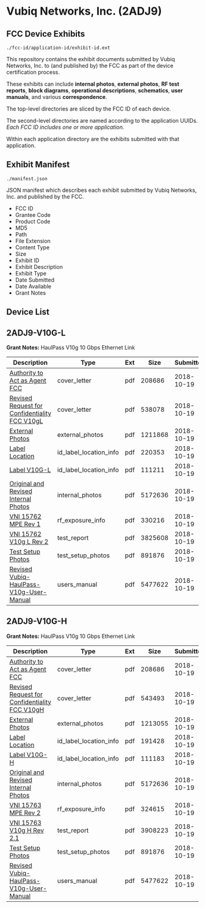 # Vubiq Networks, Inc. (2ADJ9)
## FCC Device Exhibits

```
./fcc-id/application-id/exhibit-id.ext
```

This repository contains the exhibit documents submitted by Vubiq Networks, Inc. to (and published by) the FCC as part of the device certification process.

These exhibits can include **internal photos**, **external photos**, **RF test reports**, **block diagrams**, **operational descriptions**, **schematics**, **user manuals**, and various **correspondence**.

The top-level directories are sliced by the FCC ID of each device.

The second-level directories are named according to the application UUIDs. *Each FCC ID includes one or more application.*

Within each application directory are the exhibits submitted with that application. 

## Exhibit Manifest

```
./manifest.json
```

JSON manifest which describes each exhibit submitted by Vubiq Networks, Inc. and published by the FCC.

- FCC ID
- Grantee Code
- Product Code
- MD5
- Path
- File Extension
- Content Type
- Size
- Exhibit ID
- Exhibit Description
- Exhibit Type
- Date Submitted
- Date Available
- Grant Notes

## Device List
## 2ADJ9-V10G-L
**Grant Notes:** HaulPass V10g 10 Gbps Ethernet Link

| Description | Type | Ext | Size | Submitted | Available |
| ----------- | ---- | --- | ---- | --------- | --------- |
| [Authority to Act as Agent FCC](2ADJ9-V10G-L/d94a935bde3fa6917e16dfb991308480/4042025.pdf) | cover_letter | pdf | 208686 | 2018-10-19 | 2018-10-19 |
| [Revised Request for Confidentiality FCC V10gL](2ADJ9-V10G-L/d94a935bde3fa6917e16dfb991308480/4042026.pdf) | cover_letter | pdf | 538078 | 2018-10-19 | 2018-10-19 |
| [External Photos](2ADJ9-V10G-L/d94a935bde3fa6917e16dfb991308480/4042027.pdf) | external_photos | pdf | 1211868 | 2018-10-19 | 2018-10-19 |
| [Label Location](2ADJ9-V10G-L/d94a935bde3fa6917e16dfb991308480/4042028.pdf) | id_label_location_info | pdf | 220353 | 2018-10-19 | 2018-10-19 |
| [Label V10G-L](2ADJ9-V10G-L/d94a935bde3fa6917e16dfb991308480/4042029.pdf) | id_label_location_info | pdf | 111211 | 2018-10-19 | 2018-10-19 |
| [Original and Revised Internal Photos](2ADJ9-V10G-L/d94a935bde3fa6917e16dfb991308480/4042063.pdf) | internal_photos | pdf | 5172636 | 2018-10-19 | 2018-10-19 |
| [VNI 15762 MPE Rev 1](2ADJ9-V10G-L/d94a935bde3fa6917e16dfb991308480/4042033.pdf) | rf_exposure_info | pdf | 330216 | 2018-10-19 | 2018-10-19 |
| [VNI 15762 V10g L Rev 2](2ADJ9-V10G-L/d94a935bde3fa6917e16dfb991308480/4042035.pdf) | test_report | pdf | 3825608 | 2018-10-19 | 2018-10-19 |
| [Test Setup Photos](2ADJ9-V10G-L/d94a935bde3fa6917e16dfb991308480/4042036.pdf) | test_setup_photos | pdf | 891876 | 2018-10-19 | 2018-10-19 |
| [Revised Vubiq-HaulPass-V10g-User-Manual](2ADJ9-V10G-L/d94a935bde3fa6917e16dfb991308480/4042037.pdf) | users_manual | pdf | 5477622 | 2018-10-19 | 2018-10-19 |
## 2ADJ9-V10G-H
**Grant Notes:** HaulPass V10g 10 Gbps Ethernet Link

| Description | Type | Ext | Size | Submitted | Available |
| ----------- | ---- | --- | ---- | --------- | --------- |
| [Authority to Act as Agent FCC](2ADJ9-V10G-H/3ad49250352d7d0d0e2414f9abb248fa/4042025.pdf) | cover_letter | pdf | 208686 | 2018-10-19 | 2018-10-19 |
| [Revised Request for Confidentiality FCC V10gH](2ADJ9-V10G-H/3ad49250352d7d0d0e2414f9abb248fa/4042059.pdf) | cover_letter | pdf | 543493 | 2018-10-19 | 2018-10-19 |
| [External Photos](2ADJ9-V10G-H/3ad49250352d7d0d0e2414f9abb248fa/4042060.pdf) | external_photos | pdf | 1213055 | 2018-10-19 | 2018-10-19 |
| [Label Location](2ADJ9-V10G-H/3ad49250352d7d0d0e2414f9abb248fa/4042061.pdf) | id_label_location_info | pdf | 191428 | 2018-10-19 | 2018-10-19 |
| [Label V10G-H](2ADJ9-V10G-H/3ad49250352d7d0d0e2414f9abb248fa/4042062.pdf) | id_label_location_info | pdf | 111183 | 2018-10-19 | 2018-10-19 |
| [Original and Revised Internal Photos](2ADJ9-V10G-H/3ad49250352d7d0d0e2414f9abb248fa/4042063.pdf) | internal_photos | pdf | 5172636 | 2018-10-19 | 2018-10-19 |
| [VNI 15763 MPE Rev 2](2ADJ9-V10G-H/3ad49250352d7d0d0e2414f9abb248fa/4042066.pdf) | rf_exposure_info | pdf | 324615 | 2018-10-19 | 2018-10-19 |
| [VNI 15763 V10g H Rev 2.1](2ADJ9-V10G-H/3ad49250352d7d0d0e2414f9abb248fa/4042068.pdf) | test_report | pdf | 3908223 | 2018-10-19 | 2018-10-19 |
| [Test Setup Photos](2ADJ9-V10G-H/3ad49250352d7d0d0e2414f9abb248fa/4042036.pdf) | test_setup_photos | pdf | 891876 | 2018-10-19 | 2018-10-19 |
| [Revised Vubiq-HaulPass-V10g-User-Manual](2ADJ9-V10G-H/3ad49250352d7d0d0e2414f9abb248fa/4042037.pdf) | users_manual | pdf | 5477622 | 2018-10-19 | 2018-10-19 |
